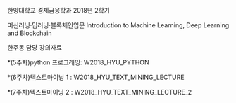 
한양대학교 경제금융학과 
2018년 2학기 

머신러닝·딥러닝·블록체인입문
Introduction to Machine Learning, Deep Learning and Blockchain

한주동 담당 강의자료 

*(5주차)python 프로그래밍:  W2018_HYU_PYTHON

*(6주차)텍스트마이닝 1 :  W2018_HYU_TEXT_MINING_LECTURE

*(7주차)텍스트마이닝 2 :  W2018_HYU_TEXT_MINING_LECTURE_2
